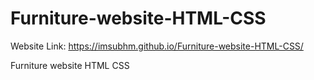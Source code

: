 # Furniture-website-HTML-CSS

Website Link: https://imsubhm.github.io/Furniture-website-HTML-CSS/

Furniture website HTML CSS
